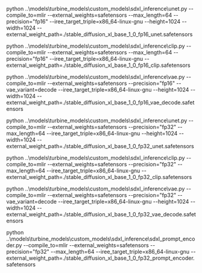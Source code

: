 python ..\models\turbine_models\custom_models\sdxl_inference\unet.py --compile_to=mlir --external_weights=safetensors --max_length=64 --precision="fp16" --iree_target_triple=x86_64-linux-gnu --height=1024 --width=1024 --external_weight_path=./stable_diffusion_xl_base_1_0_fp16_unet.safetensors


python ..\models\turbine_models\custom_models\sdxl_inference\clip.py --compile_to=mlir --external_weights=safetensors --max_length=64 --precision="fp16" --iree_target_triple=x86_64-linux-gnu --external_weight_path=./stable_diffusion_xl_base_1_0_fp16_clip.safetensors


python ..\models\turbine_models\custom_models\sdxl_inference\vae.py --compile_to=mlir --external_weights=safetensors --precision="fp16" --vae_variant=decode --iree_target_triple=x86_64-linux-gnu --height=1024 --width=1024 --external_weight_path=./stable_diffusion_xl_base_1_0_fp16_vae_decode.safetensors



python ..\models\turbine_models\custom_models\sdxl_inference\unet.py --compile_to=mlir --external_weights=safetensors --precision="fp32" --max_length=64 --iree_target_triple=x86_64-linux-gnu --height=1024 --width=1024 --external_weight_path=./stable_diffusion_xl_base_1_0_fp32_unet.safetensors


python ..\models\turbine_models\custom_models\sdxl_inference\clip.py --compile_to=mlir --external_weights=safetensors --precision="fp32" --max_length=64 --iree_target_triple=x86_64-linux-gnu --external_weight_path=./stable_diffusion_xl_base_1_0_fp32_clip.safetensors


python ..\models\turbine_models\custom_models\sdxl_inference\vae.py --compile_to=mlir --external_weights=safetensors --precision="fp32" --vae_variant=decode --iree_target_triple=x86_64-linux-gnu --height=1024 --width=1024 --external_weight_path=./stable_diffusion_xl_base_1_0_fp32_vae_decode.safetensors


python ..\models\turbine_models\custom_models\sdxl_inference\sdxl_prompt_encoder.py --compile_to=mlir --external_weights=safetensors --precision="fp32" --max_length=64 --iree_target_triple=x86_64-linux-gnu --external_weight_path=./stable_diffusion_xl_base_1_0_fp32_prompt_encoder.safetensors